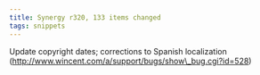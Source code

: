 ```yaml
---
title: Synergy r320, 133 items changed
tags: snippets
---
```


Update copyright dates; corrections to Spanish localization (http://www.wincent.com/a/support/bugs/show\_bug.cgi?id=528)
